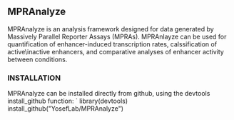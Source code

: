 ## MPRAnalyze ##

MPRAnalyze is an analysis framework designed for data generated by Massively Parallel Reporter Assays (MPRAs). MPRAnlayze can be used for quantification of enhancer-induced transcription rates, calssification of active\inactive enhancers, and comparative analyses of enhancer activity between conditions.

### INSTALLATION

MPRAnalyze can be installed directly from github, using the devtools install_github function:
`
library(devtools)
install_github("YosefLab/MPRAnalyze")
